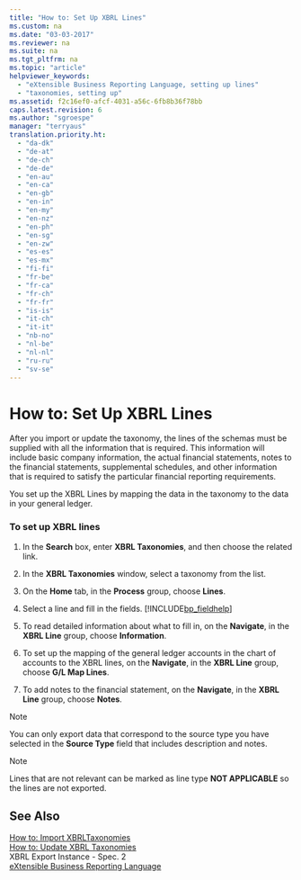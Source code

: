 ```yaml
---
title: "How to: Set Up XBRL Lines"
ms.custom: na
ms.date: "03-03-2017"
ms.reviewer: na
ms.suite: na
ms.tgt_pltfrm: na
ms.topic: "article"
helpviewer_keywords: 
  - "eXtensible Business Reporting Language, setting up lines"
  - "taxonomies, setting up"
ms.assetid: f2c16ef0-afcf-4031-a56c-6fb8b36f78bb
caps.latest.revision: 6
ms.author: "sgroespe"
manager: "terryaus"
translation.priority.ht: 
  - "da-dk"
  - "de-at"
  - "de-ch"
  - "de-de"
  - "en-au"
  - "en-ca"
  - "en-gb"
  - "en-in"
  - "en-my"
  - "en-nz"
  - "en-ph"
  - "en-sg"
  - "en-zw"
  - "es-es"
  - "es-mx"
  - "fi-fi"
  - "fr-be"
  - "fr-ca"
  - "fr-ch"
  - "fr-fr"
  - "is-is"
  - "it-ch"
  - "it-it"
  - "nb-no"
  - "nl-be"
  - "nl-nl"
  - "ru-ru"
  - "sv-se"
---
```

# How to: Set Up XBRL Lines
After you import or update the taxonomy, the lines of the schemas must be supplied with all the information that is required. This information will include basic company information, the actual financial statements, notes to the financial statements, supplemental schedules, and other information that is required to satisfy the particular financial reporting requirements.  
  
 You set up the XBRL Lines by mapping the data in the taxonomy to the data in your general ledger.  
  
### To set up XBRL lines  
  
1.  In the **Search** box, enter **XBRL Taxonomies**, and then choose the related link.  
  
2.  In the **XBRL Taxonomies** window, select a taxonomy from the list.  
  
3.  On the **Home** tab, in the **Process** group, choose **Lines**.  
  
4.  Select a line and fill in the fields. [!INCLUDE[bp_fieldhelp]()]  
  
5.  To read detailed information about what to fill in, on the **Navigate**, in the **XBRL Line** group, choose **Information**.  
  
6.  To set up the mapping of the general ledger accounts in the chart of accounts to the XBRL lines, on the **Navigate**, in the **XBRL Line** group, choose **G\/L Map Lines**.  
  
7.  To add notes to the financial statement, on the **Navigate**, in the **XBRL Line** group, choose **Notes**.  
  
> [!NOTE]  
>  You can only export data that correspond to the source type you have selected in the **Source Type** field that includes description and notes.  
  
> [!NOTE]  
>  Lines that are not relevant can be marked as line type **NOT APPLICABLE** so the lines are not exported.  
  
## See Also  
 [How to: Import XBRLTaxonomies](../BusinessIntelligence/how-to-import-xbrltaxonomies.md)   
 [How to: Update XBRL Taxonomies](../BusinessIntelligence/how-to-update-xbrl-taxonomies.md)   
 XBRL Export Instance \- Spec. 2   
 [eXtensible Business Reporting Language](../BusinessIntelligence/extensible-business-reporting-language.md)